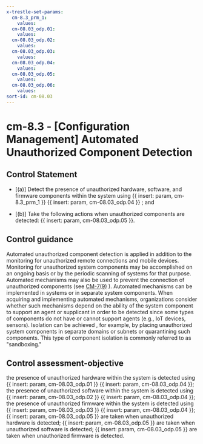 ```yaml
---
x-trestle-set-params:
  cm-8.3_prm_1:
    values:
  cm-08.03_odp.01:
    values:
  cm-08.03_odp.02:
    values:
  cm-08.03_odp.03:
    values:
  cm-08.03_odp.04:
    values:
  cm-08.03_odp.05:
    values:
  cm-08.03_odp.06:
    values:
sort-id: cm-08.03
---
```


# cm-8.3 - \[Configuration Management\] Automated Unauthorized Component Detection

## Control Statement

- \[(a)\] Detect the presence of unauthorized hardware, software, and firmware components within the system using {{ insert: param, cm-8.3_prm_1 }} {{ insert: param, cm-08.03_odp.04 }} ; and

- \[(b)\] Take the following actions when unauthorized components are detected: {{ insert: param, cm-08.03_odp.05 }}.

## Control guidance

Automated unauthorized component detection is applied in addition to the monitoring for unauthorized remote connections and mobile devices. Monitoring for unauthorized system components may be accomplished on an ongoing basis or by the periodic scanning of systems for that purpose. Automated mechanisms may also be used to prevent the connection of unauthorized components (see [CM-7(9)](#cm-7.9) ). Automated mechanisms can be implemented in systems or in separate system components. When acquiring and implementing automated mechanisms, organizations consider whether such mechanisms depend on the ability of the system component to support an agent or supplicant in order to be detected since some types of components do not have or cannot support agents (e.g., IoT devices, sensors). Isolation can be achieved , for example, by placing unauthorized system components in separate domains or subnets or quarantining such components. This type of component isolation is commonly referred to as "sandboxing."

## Control assessment-objective

the presence of unauthorized hardware within the system is detected using {{ insert: param, cm-08.03_odp.01 }} {{ insert: param, cm-08.03_odp.04 }};
the presence of unauthorized software within the system is detected using {{ insert: param, cm-08.03_odp.02 }} {{ insert: param, cm-08.03_odp.04 }};
the presence of unauthorized firmware within the system is detected using {{ insert: param, cm-08.03_odp.03 }} {{ insert: param, cm-08.03_odp.04 }};
{{ insert: param, cm-08.03_odp.05 }} are taken when unauthorized hardware is detected;
{{ insert: param, cm-08.03_odp.05 }} are taken when unauthorized software is detected;
{{ insert: param, cm-08.03_odp.05 }} are taken when unauthorized firmware is detected.
